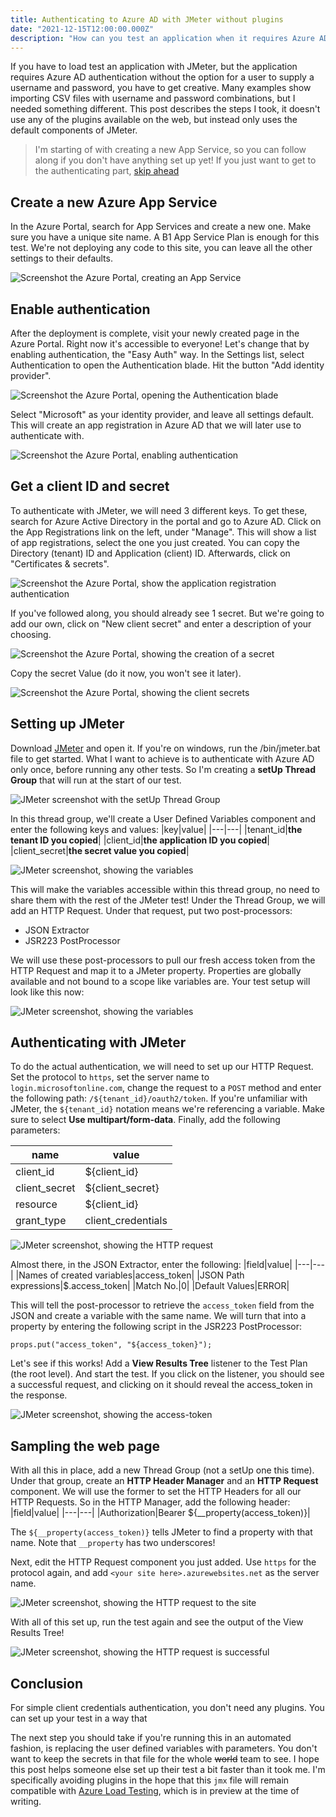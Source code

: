 ```yaml
---
title: Authenticating to Azure AD with JMeter without plugins
date: "2021-12-15T12:00:00.000Z"
description: "How can you test an application when it requires Azure AD authentication? Use a client secret and ID in JMeter to load test your secure applications, without any plugins!"
---
```


If you have to load test an application with JMeter, but the application requires Azure AD authentication without the option for a user to supply a username and password, you have to get creative. Many examples show importing CSV files with username and password combinations, but I needed something different. This post describes the steps I took, it doesn't use any of the plugins available on the web, but instead only uses the default components of JMeter. 

> I'm starting of with creating a new App Service, so you can follow along if you don't have anything set up yet! If you just want to get to the authenticating part, [skip ahead](#SettingUpJmeter)

## Create a new Azure App Service
In the Azure Portal, search for App Services and create a new one. Make sure you have a unique site name. A B1 App Service Plan is enough for this test. We're not deploying any code to this site, you can leave all the other settings to their defaults.

![Screenshot the Azure Portal, creating an App Service](./images/create-app-service.png "Creating an App Service")

## Enable authentication
After the deployment is complete, visit your newly created page in the Azure Portal. Right now it's accessible to everyone! Let's change that by enabling authentication, the "Easy Auth" way.
In the Settings list, select Authentication to open the Authentication blade. Hit the button "Add identity provider".

![Screenshot the Azure Portal, opening the Authentication blade](./images/select-easy-auth.png "Open the Authentication blade")

Select "Microsoft" as your identity provider, and leave all settings default. This will create an app registration in Azure AD that we will later use to authenticate with.

![Screenshot the Azure Portal, enabling authentication](./images/create-app-registration.png "Enabling authentication")

## Get a client ID and secret
To authenticate with JMeter, we will need 3 different keys. To get these, search for Azure Active Directory in the portal and go to Azure AD. Click on the App Registrations link on the left, under "Manage". This will show a list of app registrations, select the one you just created. You can copy the Directory (tenant) ID and Application (client) ID. Afterwards, click on "Certificates & secrets".

![Screenshot the Azure Portal, show the application registration authentication](./images/copy-tenant-and-application.png "The application registration")

If you've followed along, you should already see 1 secret. But we're going to add our own, click on "New client secret" and enter a description of your choosing.

![Screenshot the Azure Portal, showing the creation of a secret](./images/create-secret.png "Sssssshhh")

Copy the secret Value (do it now, you won't see it later).

![Screenshot the Azure Portal, showing the client secrets](./images/copy-client-secret.png "Keep it secret, keep it safe")

## <a name="SettingUpJmeter"></a>Setting up JMeter
Download [JMeter][1] and open it. If you're on windows, run the /bin/jmeter.bat file to get started. What I want to achieve is to authenticate with Azure AD only once, before running any other tests. So I'm creating a **setUp Thread Group** that will run at the start of our test.

![JMeter screenshot with the setUp Thread Group](./images/create-setup-thread-group.png "Create the setUp Thread Group")

In this thread group, we'll create a User Defined Variables component and enter the following keys and values:
|key|value|
|---|---|
|tenant_id|**the tenant ID you copied**|
|client_id|**the application ID you copied**|
|client_secret|**the secret value you copied**|

![JMeter screenshot, showing the variables](./images/jmeter-user-defined-variables.png "User Defined Variables")

This will make the variables accessible within this thread group, no need to share them with the rest of the JMeter test! Under the Thread Group, we will add an HTTP Request. Under that request, put two post-processors:
- JSON Extractor
- JSR223 PostProcessor

We will use these post-processors to pull our fresh access token from the HTTP Request and map it to a JMeter property. Properties are globally available and not bound to a scope like variables are. Your test setup will look like this now:

![JMeter screenshot, showing the variables](./images/stage-1-test-setup.png "User Defined Variables")
## Authenticating with JMeter
To do the actual authentication, we will need to set up our HTTP Request. Set the protocol to `https`, set the server name to `login.microsoftonline.com`, change the request to a `POST` method and enter the following path: `/${tenant_id}/oauth2/token`. If you're unfamiliar with JMeter, the `${tenant_id}` notation means we're referencing a variable. Make sure to select **Use multipart/form-data**. Finally, add the following parameters:

|name|value|
|---|---|
|client_id|${client_id}|
|client_secret|${client_secret}|
|resource|${client_id}|
|grant_type|client_credentials|

![JMeter screenshot, showing the HTTP request](./images/http-request.png "HTTP Request")

Almost there, in the JSON Extractor, enter the following:
|field|value|
|---|---|
|Names of created variables|access_token|
|JSON Path expressions|$.access_token|
|Match No.|0|
|Default Values|ERROR|

This will tell the post-processor to retrieve the `access_token` field from the JSON and create a variable with the same name. We will turn that into a property by entering the following script in the JSR223 PostProcessor:
```
props.put("access_token", "${access_token}");
```

Let's see if this works! Add a **View Results Tree** listener to the Test Plan (the root level). And start the test. If you click on the listener, you should see a successful request, and clicking on it should reveal the access_token in the response.

![JMeter screenshot, showing the access-token](./images/access-token.png "One access token, coming right up!")

## Sampling the web page
With all this in place, add a new Thread Group (not a setUp one this time). Under that group, create an **HTTP Header Manager** and an **HTTP Request** component. We will use the former to set the HTTP Headers for all our HTTP Requests. So in the HTTP Manager, add the following header:
|field|value|
|---|---|
|Authorization|Bearer ${__property(access_token)}|

The `${__property(access_token)}` tells JMeter to find a property with that name. Note that `__property` has two underscores!

Next, edit the HTTP Request component you just added. Use `https` for the protocol again, and add `<your site here>.azurewebsites.net` as the server name.

![JMeter screenshot, showing the HTTP request to the site](./images/http-request-to-site.png "Setting up the final request")

With all of this set up, run the test again and see the output of the View Results Tree!

![JMeter screenshot, showing the HTTP request is successful](./images/results.png "Success! Render it in your brain!")

## Conclusion
For simple client credentials authentication, you don't need any plugins. You can set up your test in a way that 

The next step you should take if you're running this in an automated fashion, is replacing the user defined variables with parameters. You don't want to keep the secrets in that file for the whole ~~world~~ team to see. I hope this post helps someone else set up their test a bit faster than it took me. I'm specifically avoiding plugins in the hope that this `jmx` file will remain compatible with [Azure Load Testing][2], which is in preview at the time of writing.

  [1]: https://jmeter.apache.org/download_jmeter.cgi
  [2]: https://docs.microsoft.com/en-us/azure/load-testing/overview-what-is-azure-load-testing?WT.mc_id=IoT-MVP-5004034